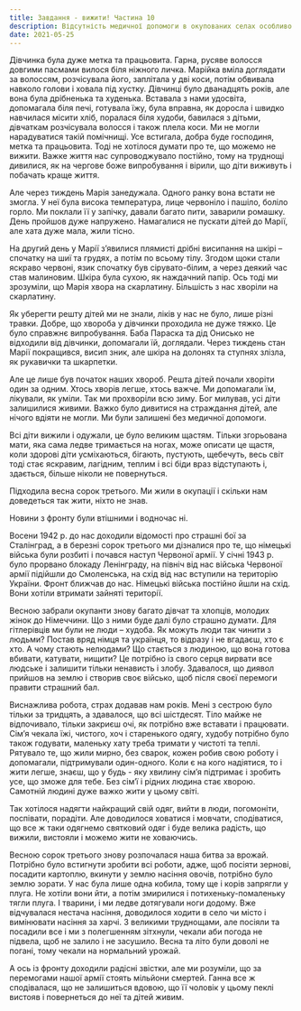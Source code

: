 ```yaml
---
title: Завдання - вижити! Частина 10
description: Відсутність медичної допомоги в окупованих селах особливо негативно позначалося на дітях, також інфекційні хвороби дуже підкошували здоров'я населення.
date: 2021-05-25
---
```


Дівчинка була дуже метка та працьовита. Гарна, русяве волосся довгими пасмами вилося біля ніжного личка. Марійка вміла доглядати за волоссям, розчісувала його, заплітала у дві коси, потім обвивала навколо голови і ховала під хустку. Дівчинці було дванадцять років, але вона була дрібненька та худенька. Вставала з нами удосвіта, допомагала біля печі, готувала їжу, була вправна, як доросла і швидко навчилася місити хліб, поралася біля худоби, бавилася з дітьми, дівчаткам розчісувала волосся і також плела коси. Ми не могли нарадуватися такій помічнищі. Усе встигала, добра буде господиня, метка та працьовита. Тоді не хотілося думати про те, що можемо не вижити. Важке життя нас супроводжувало постійно, тому на труднощі дивилися, як на чергове боже випробування і вірили, що діти виживуть і побачать краще життя.

Але через тиждень Марія занедужала. Одного ранку вона встати не змогла. У неї була висока температура, лице червоніло і пашіло, боліло горло. Ми поклали її у запічку, давали багато пити, заварили ромашку. День пройшов дуже напружено. Намагалися не пускати дітей до Марії, але хата дуже мала, жили тісно.

На другий день у Марії з’явилися плямисті дрібні висипання на шкірі – спочатку на шиї та грудях, а потім по всьому тілу. Згодом щоки стали яскраво червоні, язик спочатку був сірувато-білим, а через деякий час став малиновим. Шкіра була сухою, як наждачний папір. Ось тоді ми зрозуміли, що Марія хвора на скарлатину. Більшість з нас хворіли на скарлатину.

Як уберегти решту дітей ми не знали, ліків у нас не було, лише різні травки. Добре, що хвороба у дівчинки проходила не дуже тяжко. Це було справжнє випробування. Баба Параска та дід Онисько не відходили від дівчинки, допомагали їй, доглядали. Через тиждень стан Марії покращився, висип зник, але шкіра на долонях та ступнях злізла, як рукавички та шкарпетки.

Але це лише був початок наших хвороб. Решта дітей почали хворіти один за одним. Хтось хворів легше, хтось важче. Ми допомагали їм, лікували, як уміли. Так ми прохворіли всю зиму. Бог милував, усі діти залишилися живими. Важко було дивитися на страждання дітей, але нічого вдіяти не могли. Ми були залишені без медичної допомоги.

Всі діти вижили і одужали, це було великим щастям. Тільки згорьована мати, яка сама ледве тримається на ногах, може описати це щастя, коли здорові діти усміхаються, бігають, пустують, щебечуть, весь світ тоді стає яскравим, лагідним, теплим і всі біди враз відступають і, здається, більше ніколи не повернуться.

Підходила весна сорок третього. Ми жили в окупації і скільки нам доведеться так жити, ніхто не знав.

Новини з фронту були втішними і водночас ні.

Восени 1942 р. до нас доходили відомості про страшні бої за Сталінград, а в березні сорок третього ми дізналися про те, що німецькі війська були розбиті і почався наступ Червоної армії. У сiчнi 1943 р. було прорвано блокаду Ленiнграду, на північ від нас війська Червоної армії підійшли до Смоленська, на схід від нас вступили на територію України. Фронт ближчав до нас. Німецькі війська постійно йшли на схід. Вони хотіли втримати зайняті території.

Весною забрали окупанти знову багато дівчат та хлопців, молодих жінок до Німеччини. Що з ними буде далі було страшно думати. Для гітлерівців ми були не люди – худоба. Як можуть люди так чинити з людьми? Постав вряд німця та українця, то відразу і не вгадаєш, хто є хто. А чому стають нелюдами? Що стається з людиною, що вона готова вбивати, катувати, нищити? Це потрібно із свого серця вирвати все людське і залишити тільки ненависть і злобу. Здавалося, що диявол прийшов на землю і створив своє військо, щоб після своєї перемоги правити страшний бал.

Виснажлива робота, страх додавав нам років. Мені з сестрою було тільки за тридцять, а здавалося, що всі шістдесят. Тіло майже не відпочивало, тільки закриєш очі, як потрібно вже вставати і працювати. Сім’я чекала їжі, чистого, хоч і старенького одягу, худобу потрібно було також годувати, маленьку хату треба тримати у чистоті та теплі. Рятувало те, що жили мирно, без сварок, кожен робив свою роботу і допомагали, підтримували один-одного. Коли є на кого надіятися, то і жити легше, знаєш, що у будь - яку хвилину сім’я підтримає і зробить усе, що зможе для тебе. Без сім’ї і рідних людина стає хворою. Самотній людині дуже важко жити у цьому світі.

Так хотілося надягти найкращий свій одяг, вийти в люди, погомоніти, поспівати, порадіти. Але доводилося ховатися і мовчати, сподіватися, що все ж таки одягнемо святковий одяг і буде велика радість, що вижили, вистояли і можемо жити не ховаючись.

Весною сорок третього знову розпочалася наша битва за врожай. Потрібно було встигнути зробити всі роботи, адже, щоб посіяти зернові, посадити картоплю, вкинути у землю насіння овочів, потрібно було землю зорати. У нас була лише одна кобила, тому ще і корів запрягли у плуга. Не хотіли вони йти, а потім змирилися і потихеньку-помаленьку тягли плуга. І тварини, і ми ледве дотягували ноги додому. Вже відчувалася нестача насіння, доводилося ходити в село чи місто і вимінювати насіння за харчі. З великими труднощами, але посіяли та посадили все і ми з полегшенням зітхнули, чекали аби погода не підвела, щоб не залило і не засушило. Весна та літо були доволі не погані, тому чекали на нормальний урожай.

А ось із фронту доходили радісні звістки, але ми розуміли, що за перемогами нашої армії стоять мільйони смертей. Ганна все ж сподівалася, що не залишиться вдовою, що її чоловік у цьому пеклі вистояв і повернеться до неї та дітей живим.
